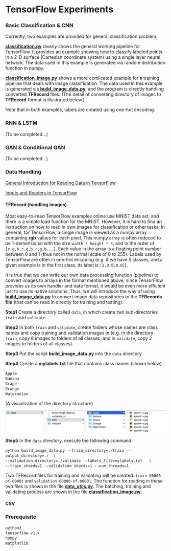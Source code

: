 # TensorFlow Experiments

### Basic Classification & CNN
Currently, two examples are provided for general classification problem. 

[**classification.py**](https://github.com/xiawang/TF_Related/blob/master/classification.py) clearly shows the general working pipeline for TensorFlow. It provides an example showing how to classify labeled points in a 2-D surface (Cartesian coordinate system) using a single layer neural network. The data used in this example is generated via random distribution function in numpy.

[**classification_image.py**](https://github.com/xiawang/TF_Related/blob/master/classification_image.py) shows a more comlicated example for a training pipeline that deals with image classification. The data used in this example is generated via [**build_image_data.py**](https://github.com/tensorflow/models/blob/master/inception/inception/data/build_image_data.py), and the program is directly handling converted **TFRecord** files. (The detail of converting directory of images to **TFRecord** format is illustrated below.)

Note that in both examples, labels are created using one-hot encoding.

### RNN & LSTM
(To be completed...)

### GAN & Conditional GAN
(To be completed...)

### Data Handling
[General Introduction for Reading Data in TensorFlow](https://www.tensorflow.org/programmers_guide/reading_data)

[Inputs and Readers in TensorFlow](https://www.tensorflow.org/api_guides/python/io_ops#Readerss)
#### TFRecord (handling images)
Most easy-to-read TensorFlow examples online use MNIST data set, and there is a simple load function for the MNIST. However, it is hard to find an instruction on how to read in own images for classification or other tasks. In general, for TensorFlow, a single image is viewed as a numpy array containing **rgb** values for each pixel. This numpy array is often reduced to be 1-demensional with the size `width * height * 3`, and in the order of `[r,g,b,r,g,b,r,g,b...]`. Each value in the array is a floating point number between 0 and 1 (thus not in the normal scale of 0 to 255). Labels used by TensorFlow are often in one-hot encoding (e.g. if we have 5 classes, and a given example is in the first class, its label is `[1,0,0,0,0]`).

It is true that we can write our own data processing function (pipeline) to convert images to arrays in the format mentioned above, since TensorFlow provides us its own handler and data format, it would be even more efficient just to use its native solutions. Thus, we will introduce the way of using [**build_image_data.py**](https://github.com/tensorflow/models/blob/master/inception/inception/data/build_image_data.py) to convert image data repositories to the **TFRecords file** (that can be read in directly for training and testing).

**Step1**
Create a directory called `data`, in which create two sub-directories `train` and `validate`.

**Step2**
In both `train` and `validate`, create folders whose names are class names and copy training and validation images in (e.g. in the directory `train`, copy 8 images to folders of all classes, and in `validate`, copy 2 images to folders of all classes).

**Step3**
Put the script **build_image_data.py** into the `data` directory.

**Step4**
Create a **mylabels.txt** file that contains class names (shown below).
```
Apple
Banana
Grape
Orange
Watermelon

```

(A visualization of the directory structure)

![Directory Structure](https://github.com/xiawang/TF_Related/blob/master/img/01.png)

**Step5**
In the `data` directory, execute the following command:
```
python build_image_data.py --train_directory=./train --output_directory=./  \
--validation_directory=./validate --labels_file=mylabels.txt   \
--train_shards=1 --validation_shards=1 --num_threads=1
```

Two TFRecord files for training and validating will be created: `train-00000-of-00001` and `validation-00000-of-00001`. The function for reading in these two files is shown in the file [**data_utils.py**](https://github.com/xiawang/TF_Related/blob/master/data_utils.py). The batching, training and validating process are shown in the file [**classification_image.py**](https://github.com/xiawang/TF_Related/blob/master/classification_image.py).

#### CSV

### Prerequisite

```
python3
tensorflow v1.x
numpy
matplotlib
```